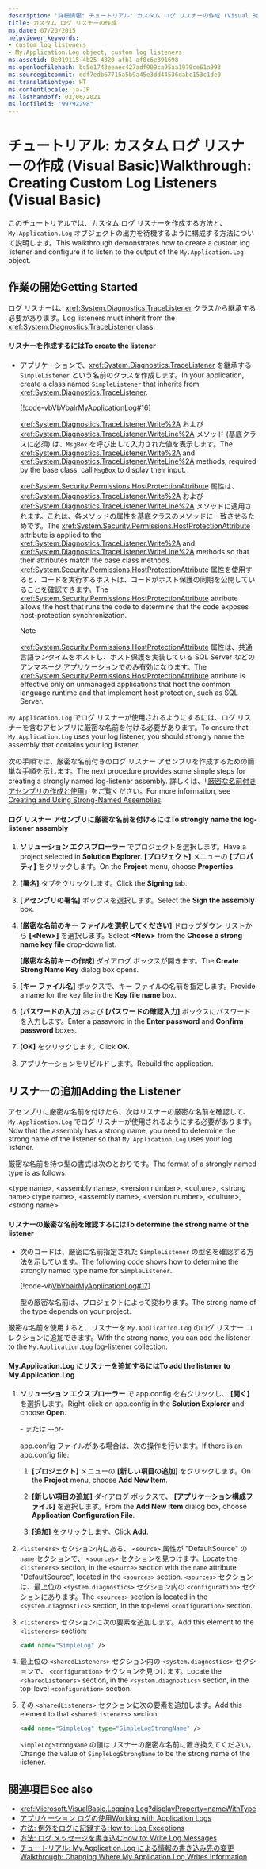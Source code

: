 ```yaml
---
description: '詳細情報: チュートリアル: カスタム ログ リスナーの作成 (Visual Basic)'
title: カスタム ログ リスナーの作成
ms.date: 07/20/2015
helpviewer_keywords:
- custom log listeners
- My.Application.Log object, custom log listeners
ms.assetid: 0e019115-4b25-4820-afb1-af8c6e391698
ms.openlocfilehash: bc5e1743eeaec427adf909ca95aa1979ce61a993
ms.sourcegitcommit: ddf7edb67715a5b9a45e3dd44536dabc153c1de0
ms.translationtype: HT
ms.contentlocale: ja-JP
ms.lasthandoff: 02/06/2021
ms.locfileid: "99792298"
---
```

# <a name="walkthrough-creating-custom-log-listeners-visual-basic"></a><span data-ttu-id="c98c3-103">チュートリアル: カスタム ログ リスナーの作成 (Visual Basic)</span><span class="sxs-lookup"><span data-stu-id="c98c3-103">Walkthrough: Creating Custom Log Listeners (Visual Basic)</span></span>

<span data-ttu-id="c98c3-104">このチュートリアルでは、カスタム ログ リスナーを作成する方法と、`My.Application.Log` オブジェクトの出力を待機するように構成する方法について説明します。</span><span class="sxs-lookup"><span data-stu-id="c98c3-104">This walkthrough demonstrates how to create a custom log listener and configure it to listen to the output of the `My.Application.Log` object.</span></span>

## <a name="getting-started"></a><span data-ttu-id="c98c3-105">作業の開始</span><span class="sxs-lookup"><span data-stu-id="c98c3-105">Getting Started</span></span>

<span data-ttu-id="c98c3-106">ログ リスナーは、<xref:System.Diagnostics.TraceListener> クラスから継承する必要があります。</span><span class="sxs-lookup"><span data-stu-id="c98c3-106">Log listeners must inherit from the <xref:System.Diagnostics.TraceListener> class.</span></span>

#### <a name="to-create-the-listener"></a><span data-ttu-id="c98c3-107">リスナーを作成するには</span><span class="sxs-lookup"><span data-stu-id="c98c3-107">To create the listener</span></span>

- <span data-ttu-id="c98c3-108">アプリケーションで、<xref:System.Diagnostics.TraceListener> を継承する `SimpleListener` という名前のクラスを作成します。</span><span class="sxs-lookup"><span data-stu-id="c98c3-108">In your application, create a class named `SimpleListener` that inherits from <xref:System.Diagnostics.TraceListener>.</span></span>

     [!code-vb[VbVbalrMyApplicationLog#16](~/samples/snippets/visualbasic/VS_Snippets_VBCSharp/VbVbalrMyApplicationLog/VB/Form1.vb#16)]

     <span data-ttu-id="c98c3-109"><xref:System.Diagnostics.TraceListener.Write%2A> および <xref:System.Diagnostics.TraceListener.WriteLine%2A> メソッド (基底クラスに必須) は、`MsgBox` を呼び出して入力された値を表示します。</span><span class="sxs-lookup"><span data-stu-id="c98c3-109">The <xref:System.Diagnostics.TraceListener.Write%2A> and <xref:System.Diagnostics.TraceListener.WriteLine%2A> methods, required by the base class, call `MsgBox` to display their input.</span></span>

     <span data-ttu-id="c98c3-110"><xref:System.Security.Permissions.HostProtectionAttribute> 属性は、<xref:System.Diagnostics.TraceListener.Write%2A> および <xref:System.Diagnostics.TraceListener.WriteLine%2A> メソッドに適用されます。これは、各メソッドの属性を基底クラスのメソッドに一致させるためです。</span><span class="sxs-lookup"><span data-stu-id="c98c3-110">The <xref:System.Security.Permissions.HostProtectionAttribute> attribute is applied to the <xref:System.Diagnostics.TraceListener.Write%2A> and <xref:System.Diagnostics.TraceListener.WriteLine%2A> methods so that their attributes match the base class methods.</span></span> <span data-ttu-id="c98c3-111"><xref:System.Security.Permissions.HostProtectionAttribute> 属性を使用すると、コードを実行するホストは、コードがホスト保護の同期を公開していることを確認できます。</span><span class="sxs-lookup"><span data-stu-id="c98c3-111">The <xref:System.Security.Permissions.HostProtectionAttribute> attribute allows the host that runs the code to determine that the code exposes host-protection synchronization.</span></span>

    > [!NOTE]
    > <span data-ttu-id="c98c3-112"><xref:System.Security.Permissions.HostProtectionAttribute> 属性は、共通言語ランタイムをホストし、ホスト保護を実装している SQL Server などのアンマネージ アプリケーションでのみ有効になります。</span><span class="sxs-lookup"><span data-stu-id="c98c3-112">The <xref:System.Security.Permissions.HostProtectionAttribute> attribute is effective only on unmanaged applications that host the common language runtime and that implement host protection, such as SQL Server.</span></span>

<span data-ttu-id="c98c3-113">`My.Application.Log` でログ リスナーが使用されるようにするには、ログ リスナーを含むアセンブリに厳密な名前を付ける必要があります。</span><span class="sxs-lookup"><span data-stu-id="c98c3-113">To ensure that `My.Application.Log` uses your log listener, you should strongly name the assembly that contains your log listener.</span></span>

<span data-ttu-id="c98c3-114">次の手順では、厳密な名前付きのログ リスナー アセンブリを作成するための簡単な手順を示します。</span><span class="sxs-lookup"><span data-stu-id="c98c3-114">The next procedure provides some simple steps for creating a strongly named log-listener assembly.</span></span> <span data-ttu-id="c98c3-115">詳しくは、「[厳密な名前付きアセンブリの作成と使用](../../../../standard/assembly/create-use-strong-named.md)」をご覧ください。</span><span class="sxs-lookup"><span data-stu-id="c98c3-115">For more information, see [Creating and Using Strong-Named Assemblies](../../../../standard/assembly/create-use-strong-named.md).</span></span>

#### <a name="to-strongly-name-the-log-listener-assembly"></a><span data-ttu-id="c98c3-116">ログ リスナー アセンブリに厳密な名前を付けるには</span><span class="sxs-lookup"><span data-stu-id="c98c3-116">To strongly name the log-listener assembly</span></span>

1. <span data-ttu-id="c98c3-117">**ソリューション エクスプローラー** でプロジェクトを選択します。</span><span class="sxs-lookup"><span data-stu-id="c98c3-117">Have a project selected in **Solution Explorer**.</span></span> <span data-ttu-id="c98c3-118">**[プロジェクト]** メニューの **[プロパティ]** をクリックします。</span><span class="sxs-lookup"><span data-stu-id="c98c3-118">On the **Project** menu, choose **Properties**.</span></span>

2. <span data-ttu-id="c98c3-119">**[署名]** タブをクリックします。</span><span class="sxs-lookup"><span data-stu-id="c98c3-119">Click the **Signing** tab.</span></span>

3. <span data-ttu-id="c98c3-120">**[アセンブリの署名]** ボックスを選択します。</span><span class="sxs-lookup"><span data-stu-id="c98c3-120">Select the **Sign the assembly** box.</span></span>

4. <span data-ttu-id="c98c3-121">**[厳密な名前のキー ファイルを選択してください]** ドロップダウン リストから **[\<New>]** を選択します。</span><span class="sxs-lookup"><span data-stu-id="c98c3-121">Select **\<New>** from the **Choose a strong name key file** drop-down list.</span></span>

     <span data-ttu-id="c98c3-122">**[厳密な名前キーの作成]** ダイアログ ボックスが開きます。</span><span class="sxs-lookup"><span data-stu-id="c98c3-122">The **Create Strong Name Key** dialog box opens.</span></span>

5. <span data-ttu-id="c98c3-123">**[キー ファイル名]** ボックスで、キー ファイルの名前を指定します。</span><span class="sxs-lookup"><span data-stu-id="c98c3-123">Provide a name for the key file in the **Key file name** box.</span></span>

6. <span data-ttu-id="c98c3-124">**[パスワードの入力]** および **[パスワードの確認入力]** ボックスにパスワードを入力します。</span><span class="sxs-lookup"><span data-stu-id="c98c3-124">Enter a password in the **Enter password** and **Confirm password** boxes.</span></span>

7. <span data-ttu-id="c98c3-125">**[OK]** をクリックします。</span><span class="sxs-lookup"><span data-stu-id="c98c3-125">Click **OK**.</span></span>

8. <span data-ttu-id="c98c3-126">アプリケーションをリビルドします。</span><span class="sxs-lookup"><span data-stu-id="c98c3-126">Rebuild the application.</span></span>

## <a name="adding-the-listener"></a><span data-ttu-id="c98c3-127">リスナーの追加</span><span class="sxs-lookup"><span data-stu-id="c98c3-127">Adding the Listener</span></span>

<span data-ttu-id="c98c3-128">アセンブリに厳密な名前を付けたら、次はリスナーの厳密な名前を確認して、`My.Application.Log` でログ リスナーが使用されるようにする必要があります。</span><span class="sxs-lookup"><span data-stu-id="c98c3-128">Now that the assembly has a strong name, you need to determine the strong name of the listener so that `My.Application.Log` uses your log listener.</span></span>

<span data-ttu-id="c98c3-129">厳密な名前を持つ型の書式は次のとおりです。</span><span class="sxs-lookup"><span data-stu-id="c98c3-129">The format of a strongly named type is as follows.</span></span>

<span data-ttu-id="c98c3-130">\<type name>, \<assembly name>, \<version number>, \<culture>, \<strong name></span><span class="sxs-lookup"><span data-stu-id="c98c3-130">\<type name>, \<assembly name>, \<version number>, \<culture>, \<strong name></span></span>

#### <a name="to-determine-the-strong-name-of-the-listener"></a><span data-ttu-id="c98c3-131">リスナーの厳密な名前を確認するには</span><span class="sxs-lookup"><span data-stu-id="c98c3-131">To determine the strong name of the listener</span></span>

- <span data-ttu-id="c98c3-132">次のコードは、厳密に名前指定された `SimpleListener` の型名を確認する方法を示しています。</span><span class="sxs-lookup"><span data-stu-id="c98c3-132">The following code shows how to determine the strongly named type name for `SimpleListener`.</span></span>

     [!code-vb[VbVbalrMyApplicationLog#17](~/samples/snippets/visualbasic/VS_Snippets_VBCSharp/VbVbalrMyApplicationLog/VB/Form1.vb#17)]

     <span data-ttu-id="c98c3-133">型の厳密な名前は、プロジェクトによって変わります。</span><span class="sxs-lookup"><span data-stu-id="c98c3-133">The strong name of the type depends on your project.</span></span>

<span data-ttu-id="c98c3-134">厳密な名前を使用すると、リスナーを `My.Application.Log` のログ リスナー コレクションに追加できます。</span><span class="sxs-lookup"><span data-stu-id="c98c3-134">With the strong name, you can add the listener to the `My.Application.Log` log-listener collection.</span></span>

#### <a name="to-add-the-listener-to-myapplicationlog"></a><span data-ttu-id="c98c3-135">My.Application.Log にリスナーを追加するには</span><span class="sxs-lookup"><span data-stu-id="c98c3-135">To add the listener to My.Application.Log</span></span>

1. <span data-ttu-id="c98c3-136">**ソリューション エクスプローラー** で app.config を右クリックし、 **[開く]** を選択します。</span><span class="sxs-lookup"><span data-stu-id="c98c3-136">Right-click on app.config in the **Solution Explorer** and choose **Open**.</span></span>

     <span data-ttu-id="c98c3-137">\- または -</span><span class="sxs-lookup"><span data-stu-id="c98c3-137">-or-</span></span>

     <span data-ttu-id="c98c3-138">app.config ファイルがある場合は、次の操作を行います。</span><span class="sxs-lookup"><span data-stu-id="c98c3-138">If there is an app.config file:</span></span>

    1. <span data-ttu-id="c98c3-139">**[プロジェクト]** メニューの **[新しい項目の追加]** をクリックします。</span><span class="sxs-lookup"><span data-stu-id="c98c3-139">On the **Project** menu, choose **Add New Item**.</span></span>

    2. <span data-ttu-id="c98c3-140">**[新しい項目の追加]** ダイアログ ボックスで、 **[アプリケーション構成ファイル]** を選択します。</span><span class="sxs-lookup"><span data-stu-id="c98c3-140">From the **Add New Item** dialog box, choose **Application Configuration File**.</span></span>

    3. <span data-ttu-id="c98c3-141">**[追加]** をクリックします。</span><span class="sxs-lookup"><span data-stu-id="c98c3-141">Click **Add**.</span></span>

2. <span data-ttu-id="c98c3-142">`<listeners>` セクション内にある、 `<source>` 属性が "DefaultSource" の `name` セクションで、 `<sources>` セクションを見つけます。</span><span class="sxs-lookup"><span data-stu-id="c98c3-142">Locate the `<listeners>` section, in the `<source>` section with the `name` attribute "DefaultSource", located in the `<sources>` section.</span></span> <span data-ttu-id="c98c3-143">`<sources>` セクションは、最上位の `<system.diagnostics>` セクション内の `<configuration>` セクションにあります。</span><span class="sxs-lookup"><span data-stu-id="c98c3-143">The `<sources>` section is located in the `<system.diagnostics>` section, in the top-level `<configuration>` section.</span></span>

3. <span data-ttu-id="c98c3-144">`<listeners>` セクションに次の要素を追加します。</span><span class="sxs-lookup"><span data-stu-id="c98c3-144">Add this element to the `<listeners>` section:</span></span>

    ```xml
    <add name="SimpleLog" />
    ```

4. <span data-ttu-id="c98c3-145">最上位の `<sharedListeners>` セクション内の `<system.diagnostics>` セクションで、 `<configuration>` セクションを見つけます。</span><span class="sxs-lookup"><span data-stu-id="c98c3-145">Locate the `<sharedListeners>` section, in the `<system.diagnostics>` section, in the top-level `<configuration>` section.</span></span>

5. <span data-ttu-id="c98c3-146">その `<sharedListeners>` セクションに次の要素を追加します。</span><span class="sxs-lookup"><span data-stu-id="c98c3-146">Add this element to that `<sharedListeners>` section:</span></span>

    ```xml
    <add name="SimpleLog" type="SimpleLogStrongName" />
    ```

     <span data-ttu-id="c98c3-147">`SimpleLogStrongName` の値はリスナーの厳密な名前に置き換えてください。</span><span class="sxs-lookup"><span data-stu-id="c98c3-147">Change the value of `SimpleLogStrongName` to be the strong name of the listener.</span></span>

## <a name="see-also"></a><span data-ttu-id="c98c3-148">関連項目</span><span class="sxs-lookup"><span data-stu-id="c98c3-148">See also</span></span>

- <xref:Microsoft.VisualBasic.Logging.Log?displayProperty=nameWithType>
- [<span data-ttu-id="c98c3-149">アプリケーション ログの使用</span><span class="sxs-lookup"><span data-stu-id="c98c3-149">Working with Application Logs</span></span>](working-with-application-logs.md)
- [<span data-ttu-id="c98c3-150">方法: 例外をログに記録する</span><span class="sxs-lookup"><span data-stu-id="c98c3-150">How to: Log Exceptions</span></span>](how-to-log-exceptions.md)
- [<span data-ttu-id="c98c3-151">方法: ログ メッセージを書き込む</span><span class="sxs-lookup"><span data-stu-id="c98c3-151">How to: Write Log Messages</span></span>](how-to-write-log-messages.md)
- [<span data-ttu-id="c98c3-152">チュートリアル: My.Application.Log による情報の書き込み先の変更</span><span class="sxs-lookup"><span data-stu-id="c98c3-152">Walkthrough: Changing Where My.Application.Log Writes Information</span></span>](walkthrough-changing-where-my-application-log-writes-information.md)
